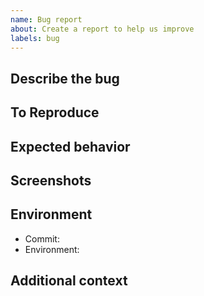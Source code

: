 ```yaml
---
name: Bug report
about: Create a report to help us improve
labels: bug
---
```


## Describe the bug

## To Reproduce

## Expected behavior

## Screenshots

## Environment
- Commit: <!-- sha -->
- Environment: <!-- local/staging/prod -->

## Additional context

